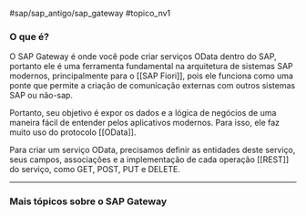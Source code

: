 #sap/sap_antigo/sap_gateway 
#topico_nv1 


### O que é?
O SAP Gateway é onde você pode criar serviços OData dentro do SAP, portanto ele é uma ferramenta fundamental na arquitetura de sistemas SAP modernos, principalmente para o [[SAP Fiori]], pois ele funciona como uma ponte que permite a criação de comunicação externas com outros sistemas SAP ou não-sap.

Portanto, seu objetivo é expor os dados e a lógica de negócios de uma maneira fácil de entender pelos aplicativos modernos. Para isso, ele faz muito uso do protocolo [[OData]].

Para criar um serviço OData, precisamos definir as entidades deste serviço, seus campos, associações e a implementação de cada operação [[REST]] do serviço, como GET, POST, PUT e DELETE. 

---
### Mais tópicos sobre o SAP Gateway
